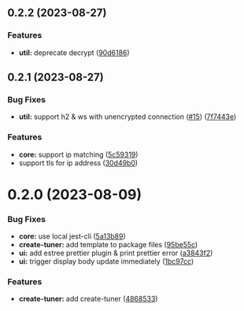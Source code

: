 ## 0.2.2 (2023-08-27)

### Features

* **util:** deprecate decrypt ([90d6186](https://github.com/gzzhanghao/tuner/commit/90d61864e54cb0679fe4cdd8956c03b67e2f8a42))

## 0.2.1 (2023-08-27)

### Bug Fixes

* **util:** support h2 & ws with unencrypted connection ([#15](https://github.com/gzzhanghao/tuner/issues/15)) ([7f7443e](https://github.com/gzzhanghao/tuner/commit/7f7443e28ee305de327414ac2926d516b5a7e10a))

### Features

* **core:** support ip matching ([5c59319](https://github.com/gzzhanghao/tuner/commit/5c5931974518671a51792d9f6eab2873971ad686))
* support tls for ip address ([30d49b0](https://github.com/gzzhanghao/tuner/commit/30d49b0756c0f5d6bb40da4475a73fe5ead83c99))

# 0.2.0 (2023-08-09)

### Bug Fixes

* **core:** use local jest-cli ([5a13b89](https://github.com/gzzhanghao/tuner/commit/5a13b89f4581dbcda3b1cd987d3c37e0316ce21d))
* **create-tuner:** add template to package files ([95be55c](https://github.com/gzzhanghao/tuner/commit/95be55cb4cd2c3d479591195adc1a1df5ced0c2f))
* **ui:** add estree prettier plugin & print prettier error ([a3843f2](https://github.com/gzzhanghao/tuner/commit/a3843f29ee991b6e352f0490ce3745d9c0427975))
* **ui:** trigger display body update immediately ([1bc97cc](https://github.com/gzzhanghao/tuner/commit/1bc97ccfb27e5ba4133d82ad981d2ba68ad73a74))

### Features

* **create-tuner:** add create-tuner ([4868533](https://github.com/gzzhanghao/tuner/commit/4868533715dd0ebd30bd4f5c28773c735f988520))
